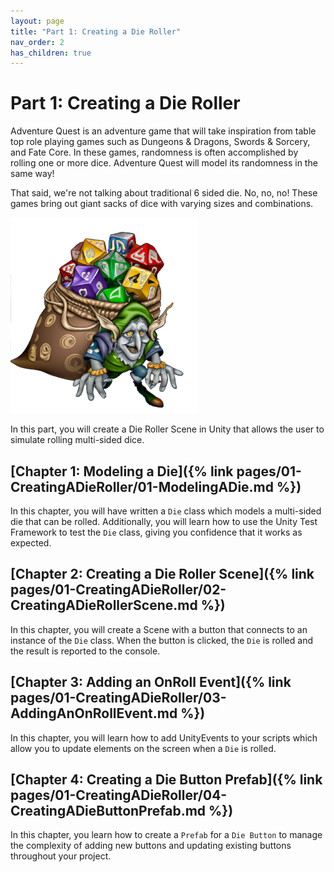 ```yaml
---
layout: page
title: "Part 1: Creating a Die Roller"
nav_order: 2
has_children: true
---
```


# Part 1: Creating a Die Roller

Adventure Quest is an adventure game that will take inspiration from table top
role playing games such as Dungeons & Dragons, Swords & Sorcery, and Fate Core.
In these games, randomness is often accomplished by rolling one or more dice.
Adventure Quest will model its randomness in the same way!

That said, we're not talking about traditional 6 sided die. No, no, no! These
games bring out giant sacks of dice with varying sizes and combinations.

![Dice Goblin](../imgs/DiceGoblin.png)

In this part, you will create a Die Roller Scene in Unity that allows the user
to simulate rolling multi-sided dice.

## [Chapter 1: Modeling a Die]({% link pages/01-CreatingADieRoller/01-ModelingADie.md %})

In this chapter, you will have written a `Die` class which models a multi-sided
die that can be rolled. Additionally, you will learn how to use the Unity Test
Framework to test the `Die` class, giving you confidence that it works as
expected.

## [Chapter 2: Creating a Die Roller Scene]({% link pages/01-CreatingADieRoller/02-CreatingADieRollerScene.md %})

In this chapter, you will create a Scene with a button that connects to an
instance of the `Die` class. When the button is clicked, the `Die` is rolled and
the result is reported to the console.

## [Chapter 3: Adding an OnRoll Event]({% link pages/01-CreatingADieRoller/03-AddingAnOnRollEvent.md %})

In this chapter, you will learn how to add UnityEvents to your scripts which
allow you to update elements on the screen when a `Die` is rolled.

## [Chapter 4: Creating a Die Button Prefab]({% link pages/01-CreatingADieRoller/04-CreatingADieButtonPrefab.md %})

In this chapter, you learn how to create a `Prefab` for a `Die Button` to manage
the complexity of adding new buttons and updating existing buttons throughout
your project.
